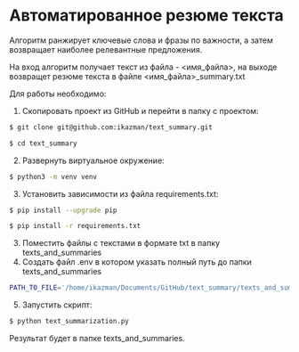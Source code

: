 # Автоматированное резюме текста

Алгоритм ранжирует ключевые слова и фразы по важности, а затем возвращает наиболее релевантные предложения.

На вход алгоритм получает текст из файла - <имя_файла>, на выходе возвращет резюме текста в файле <имя_файла>_summary.txt

Для работы необходимо:
1) Скопировать проект из GitHub и перейти в папку с проектом:
```bash
$ git clone git@github.com:ikazman/text_summary.git
```
```bash
$ cd text_summary
```
2) Развернуть виртуальное окружение:
```bash
$ python3 -m venv venv
```
3) Установить зависимости из файла requirements.txt:
```bash
$ pip install --upgrade pip
```
```bash
$ pip install -r requirements.txt
```
3) Поместить файлы с текстами в формате txt в папку texts_and_summaries
4) Создать файл .env в котором указать полный путь до папки texts_and_summaries
```bash
PATH_TO_FILE='/home/ikazman/Documents/GitHub/text_summary/texts_and_summaries' # пример
```
5) Запустить скрипт:
```bash
$ python text_summarization.py 
```

Результат будет в папке texts_and_summaries.
